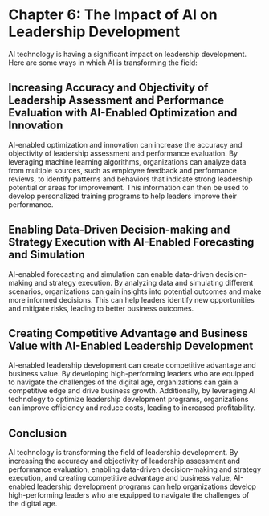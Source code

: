 Chapter 6: The Impact of AI on Leadership Development
=====================================================

AI technology is having a significant impact on leadership development. Here are some ways in which AI is transforming the field:

Increasing Accuracy and Objectivity of Leadership Assessment and Performance Evaluation with AI-Enabled Optimization and Innovation
-----------------------------------------------------------------------------------------------------------------------------------

AI-enabled optimization and innovation can increase the accuracy and objectivity of leadership assessment and performance evaluation. By leveraging machine learning algorithms, organizations can analyze data from multiple sources, such as employee feedback and performance reviews, to identify patterns and behaviors that indicate strong leadership potential or areas for improvement. This information can then be used to develop personalized training programs to help leaders improve their performance.

Enabling Data-Driven Decision-making and Strategy Execution with AI-Enabled Forecasting and Simulation
------------------------------------------------------------------------------------------------------

AI-enabled forecasting and simulation can enable data-driven decision-making and strategy execution. By analyzing data and simulating different scenarios, organizations can gain insights into potential outcomes and make more informed decisions. This can help leaders identify new opportunities and mitigate risks, leading to better business outcomes.

Creating Competitive Advantage and Business Value with AI-Enabled Leadership Development
----------------------------------------------------------------------------------------

AI-enabled leadership development can create competitive advantage and business value. By developing high-performing leaders who are equipped to navigate the challenges of the digital age, organizations can gain a competitive edge and drive business growth. Additionally, by leveraging AI technology to optimize leadership development programs, organizations can improve efficiency and reduce costs, leading to increased profitability.

Conclusion
----------

AI technology is transforming the field of leadership development. By increasing the accuracy and objectivity of leadership assessment and performance evaluation, enabling data-driven decision-making and strategy execution, and creating competitive advantage and business value, AI-enabled leadership development programs can help organizations develop high-performing leaders who are equipped to navigate the challenges of the digital age.

